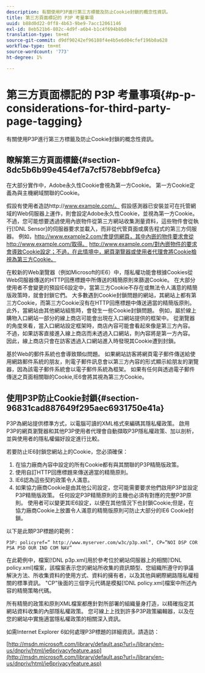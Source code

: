 ```yaml
---
description: 有關使用P3P進行第三方標籤及防止Cookie封鎖的概念性資訊。
title: 第三方頁面標記的 P3P 考量事項
uuid: b88d0d22-0ff8-4b63-9be9-7acc12061146
exl-id: 8eb521b6-802c-4d9f-a6b4-b1c4f694b8b8
translation-type: tm+mt
source-git-commit: d9df90242ef96188f4e4b5e6d04cfef196b0a628
workflow-type: tm+mt
source-wordcount: '773'
ht-degree: 1%

---
```


# 第三方頁面標記的 P3P 考量事項{#p-p-considerations-for-third-party-page-tagging}

有關使用P3P進行第三方標籤及防止Cookie封鎖的概念性資訊。

## 瞭解第三方頁面標籤{#section-8dc5b6b99e454ef7a7cf578ebbf9efca}

在大部分實作中，Adobe永久性Cookie會視為第一方Cookie。 第一方Cookie定義為與主機網域關聯的Cookie。

假設有使用者造訪http://www.example.com/。 假設感測器已安裝並可在托管網域的Web伺服器上運作，則會設定Adobe永久性Cookie，並視為第一方Cookie。 不過，您可能想要透過使用內嵌物件從第三方網站收集測量資料，這些物件會從執行[!DNL Sensor]的伺服器要求並載入，而非從代管頁面或廣告程式的第三方伺服器。 例如，http://www.example2.com/會提供網頁，其中內嵌的物件要求會從http://www.example.com/取得。 http://www.example.com/對內嵌物件的要求會導致Cookie設定；不過，在此情境中，網頁瀏覽器或使用者代理會將Cookie檢視為第三方Cookie。

在較新的Web瀏覽器（例如Microsoft的IE6）中，隱私權功能會根據Cookies從Web伺服器傳送的HTTP回應標題中所傳送的精簡原則來篩選Cookie。 在大部分使用者不會變更的預設IE6設定中，當第三方Cookie不存在或無法令人滿意的精簡版政策時，就會封鎖它們。 大多數遇到Cookie封鎖問題的網站，其網站上都有第三方Cookie，而第三方Cookie沒有在HTTP回應標題中傳送適當的精簡版原則。 此外，當網站由其他網站組態時，會發生一些Cookie封鎖問題。 例如，屬於線上購物入口網站一部分的線上商店可能會出現在入口網站提供的框架中。 從瀏覽器的角度來看，當入口網站設定框架時，商店內容可能會看起來像是第三方內容。 不過，如果訪客直接進入線上商店而未透過入口網站，則內容將是第一方內容。 因此，線上商店只會在訪客透過入口網站進入時發現其Cookie遭到封鎖。

基於Web的郵件系統也會導致類似問題。 如果網站訪客將網頁電子郵件傳送給使用網路郵件系統的朋友，則電子郵件訊息會以第三方內容的形式顯示給朋友的瀏覽器，因為該電子郵件系統會以電子郵件系統為框架。 如果有任何與透過電子郵件傳送之頁面相關聯的Cookie,IE6會將其視為第三方Cookie。

## 使用P3P防止Cookie封鎖{#section-96831cad887649f295aec6931750e41a}

P3P為網站提供標準方式，以電腦可讀的XML格式來編碼其隱私權政策。 啟用P3P的網頁瀏覽器和其他P3P使用者代理會自動擷取P3P隱私權政策、加以剖析，並與使用者的隱私權偏好設定進行比較。

若要防止IE6封鎖您網站上的Cookie，您必須確保：

1. 在協力廠商內容中設定的所有Cookie都有與其關聯的P3P精簡版政策。
1. 使用自訂HTTP回應標題來傳送適當的精簡原則。
1. IE6認為這些契約政策令人滿意。
1. 如果協力廠商Cookie是由其他公司設定，您可能需要要求他們啟用P3P並設定P3P精簡版政策。 任何設定P3P精簡原則的主機也必須有對應的完整P3P原則。 使用者可以變更其IE6設定，以便在其他情況下也封鎖Cookie;但是，在協力廠商Cookie上放置令人滿意的精簡版原則可防止大部分的IE6 Cookie封鎖。

以下是此類P3P標題的範例：

```
P3P: policyref=” http://www.myserver.com/w3c/p3p.xml”, CP=”NOI DSP COR PSA PSD OUR IND COM NAV”
```

在此範例中，檔案[!DNL p3p.xml]用於參考位於網站伺服器上的相關[!DNL policy.xml]檔案，該檔案表示您的網站所收集的資訊類型、您組織所遵守的爭議解決方法、所收集資料的使用方式、資料的擁有者，以及其他與網際網路隱私權相關的標準資訊。 &quot;CP&quot;後面的三個字元代碼是模擬[!DNL policy.xml]檔案中所述內容的精簡策略代碼。

所有精簡的政策和原則XML檔案都應針對所部署的組織量身打造，以精確指定其網站資料收集的內部隱私權政策。 您可線上上找到許多P3P政策編輯器，以及在您的網站中實施適當隱私權政策的相關深入資訊。

如需Internet Explorer 6如何處理P3P標題的詳細資訊，請造訪：

[http://msdn.microsoft.com/library/default.asp?url=/library/en-us/dnpriv/html/ie6privacyfeature.asp](http://msdn.microsoft.com/library/default.asp?url=/library/en-us/dnpriv/html/ie6privacyfeature.asp)
